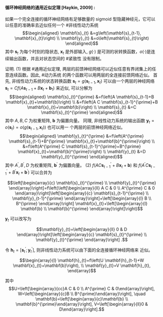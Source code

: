  #### 循环神经网络的通用近似定理 [Haykin, 2009] : 
如果一个完全连接的循环神经网络有足够数量的 sigmoid 型隐藏神经元，它可以以任意的准确率去近似任何一个 #非线性动力系统$$\begin{aligned}
\mathbf{s}_{t} &=g\left(\mathbf{s}_{t-1}, \mathbf{x}_{t}\right) \\
\mathbf{y}_{t} &=o\left(\mathbf{s}_{t}\right)
\end{aligned}$$其中 $\mathbf{s}_{t}$ 为每个时刻的隐状态,  $\mathbf{x}_{t}$  是外部输入,  $g(\cdot)$  是可测的状转换函数，$o(·)$是连续输出函数，并且对状态空间的 #紧致性 没有限制。

证明. 
(1) 根据 #通用近似定理, 两层的前馈神经网络可以近似任意有界闭集上的任意连续函数。因此, #动力系统 的两个函数可以用两层的全连接前馈网络近似。
首先, 非线性动力系统的状态转换函数  $\mathbf{s}_{t}=g\left(\mathbf{s}_{t-1}, \mathbf{x}_{t}\right)$  可以由一个两层的神经网络  $\mathbf{s}_{t}=C f\left(A \mathbf{s}_{t-1}+B \mathbf{x}_{t}+\mathbf{b}_{1}\right)$  来近似, 可以分解为
$$\begin{aligned}
\mathbf{s}_{t}^{\prime} &=f\left(A \mathbf{s}_{t-1}+B \mathbf{x}_{t}+\mathbf{b}\right) \\
&=f\left(A C \mathbf{s}_{t-1}^{\prime}+B \mathbf{x}_{t}+\mathbf{b}\right) \\
\mathbf{s}_{t} &=C \mathbf{s}_{t}^{\prime}
\end{aligned}$$
其中  $A, B, C$  为权重矩阵,  $\mathbf{b}$  为偏置向量。
同理, 非线性动力系统的输出函数  $\mathbf{y}_{t}=o\left(\mathbf{s}_{t}\right)=o\left(g\left(\mathbf{s}_{t-1}, \mathbf{x}_{t}\right)\right)$ 也可以用一 个两层的前馈神经网络近似。
$$\begin{aligned}
\mathbf{y}_{t}^{\prime} &=f\left(A^{\prime} \mathbf{s}_{t-1}+B^{\prime} \mathbf{x}_{t}+\mathbf{b}^{\prime}\right) \\
&=f\left(A^{\prime} C \mathbf{s}_{t-1}^{\prime}+B^{\prime} \mathbf{x}_{t}+\mathbf{b}^{\prime}\right) \\
\mathbf{y}_{t} &=D \mathbf{y}_{t}^{\prime}
\end{aligned}$$
其中 $A^{\prime}, B^{\prime}, D$  为权重矩阵,  $\mathbf{b}^{\prime}$  为偏置向量。
(2) $f\left(A C \mathbf{s}_{t-1}^{\prime}+B \mathbf{x}_{t}+\mathbf{b}\right)$ 和 $f\left(A^{\prime} C \mathbf{s}_{t-1}^{\prime}+B^{\prime} \mathbf{x}_{t}+\mathbf{b}^{\prime}\right)$ 可以合并为

$$\left[\begin{array}{c}
\mathbf{s}_{t}^{\prime} \\
\mathbf{y}_{t}^{\prime}
\end{array}\right]=f\left(\left[\begin{array}{ll}
A C & 0 \\
A^{\prime} C & 0
\end{array}\right]\left[\begin{array}{c}
\mathbf{s}_{t-1}^{\prime} \\
\mathbf{y}_{t-1}^{\prime}
\end{array}\right]+\left[\begin{array}{l}
B \\
B^{\prime}
\end{array}\right] \mathbf{x}_{t}+\left[\begin{array}{l}
\mathbf{b} \\
\mathbf{b}^{\prime}
\end{array}\right]\right)$$

$\mathbf{y}_{t}$ 可以改写为

$$\mathbf{y}_{t}=\left[\begin{array}{ll}
0 & D
\end{array}\right]\left[\begin{array}{c}
\mathbf{s}_{t}^{\prime} \\
\mathbf{y}_{t}^{\prime}
\end{array}\right] .$$

令  $\mathbf{h}_{t}=\left[\mathbf{s}_{t}^{\prime} ; \mathbf{y}_{t}^{\prime}\right]$, 则非线性动力系统可以由下面的全连接循环神经网络来 近似。

$$\begin{array}{l}
\mathbf{h}_{t}=f\left(U \mathbf{h}_{t-1}+W \mathbf{x}_{t}+\mathbf{b}\right), \\
\mathbf{y}_{t}=V \mathbf{h}_{t},
\end{array}$$

其中  $$U=\left[\begin{array}{cc}A C & 0 \\ A^{\prime} C & 0\end{array}\right], W=\left[\begin{array}{c}B \\ B^{\prime}\end{array}\right], \quad \mathbf{b}=\left[\begin{array}{c}\mathbf{b} \\ \mathbf{b}^{\prime}\end{array}\right], V=\left[\begin{array}{ll}0 & D\end{array}\right].$$
